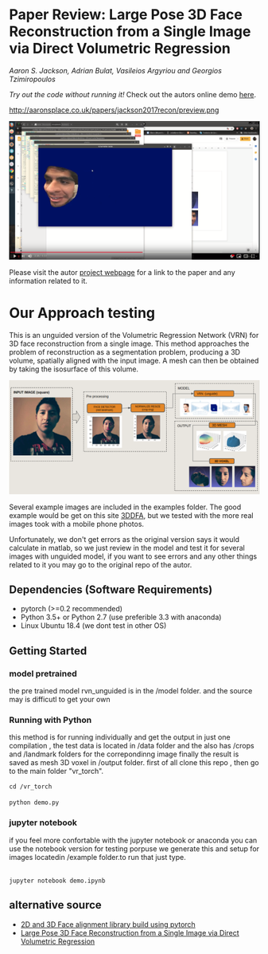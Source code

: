# Paper Review: Large Pose 3D Face Reconstruction from a Single Image via Direct Volumetric Regression

*Aaron S. Jackson, Adrian Bulat, Vasileios Argyriou and Georgios Tzimiropoulos*

*Try out the code without running it!* Check out the autors online demo [here](http://www.cs.nott.ac.uk/~psxasj/3dme/).

http://aaronsplace.co.uk/papers/jackson2017recon/preview.png

[![VIDEO DEMO](https://github.com/roxanasoto/P1_CalibracionCamara/blob/master/Trabajo%202/codigo/Avance1/vrn_torch/youtube_vrn.png)](https://www.youtube.com/watch?v=XWRRvUBN1wk)

Please visit the autor [project webpage](http://aaronsplace.co.uk/papers/jackson2017recon/) for a link to the paper and any information related to it.

# Our Approach testing

This is an unguided version of the Volumetric Regression Network (VRN)
for 3D face reconstruction from a single image. This method approaches
the problem of reconstruction as a segmentation problem, producing a
3D volume, spatially aligned with the input image. A mesh can then be
obtained by taking the isosurface of this volume.

![alt text](https://github.com/roxanasoto/P1_CalibracionCamara/blob/master/Trabajo%202/codigo/Avance1/vrn_torch/Selection_021.png)


Several example images are included in the examples folder. The good example would be get on this site
[3DDFA](http://www.cbsr.ia.ac.cn/users/xiangyuzhu/projects/3DDFA/main.htm), but we tested with the more real images took with a mobile phone photos.

Unfortunately, we don't get errors as the original version says it would calculate in matlab, so we just review in the model and test it for several images with unguided model, if you want to see errors and any other things related to it you may go to the original repo of the autor.

## Dependencies (Software Requirements)

* pytorch (>=0.2 recommended)
* Python 3.5+ or Python 2.7 (use preferible 3.3  with anaconda)
* Linux Ubuntu 18.4 (we dont test in other OS)

## Getting Started

### model pretrained 
the pre trained model rvn_unguided is in the /model folder. and the source may is difficutl to get your own
### Running with Python 
this method is for running individually and get the output in just one compilation , the test data is located in /data folder and the also has /crops and /landmark folders for the correpondinng image finally the result is saved as mesh 3D voxel in /output folder.
first of all clone this repo , then go to the main folder "vr_torch".
```
cd /vr_torch

python demo.py

```
### jupyter notebook 
if you feel more confortable with the jupyter notebook or anaconda you can use the notebook version for testing porpuse we generate this and setup for images locatedin /example folder.to run that just type.

```

jupyter notebook demo.ipynb 

```
## alternative source 
* [2D and 3D Face alignment library build using pytorch](https://github.com/1adrianb/face-alignment)
* [Large Pose 3D Face Reconstruction from a Single Image via Direct Volumetric Regression ](https://github.com/AaronJackson/vrn)
